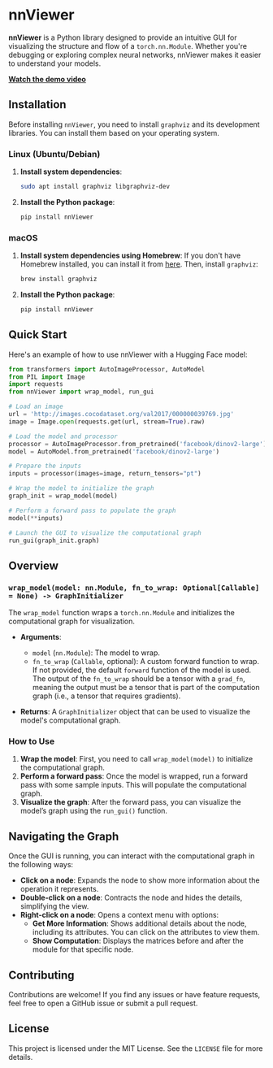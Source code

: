 
# nnViewer

**nnViewer** is a Python library designed to provide an intuitive GUI for visualizing the structure and flow of a `torch.nn.Module`. Whether you're debugging or exploring complex neural networks, nnViewer makes it easier to understand your models.

**[Watch the demo video](https://drive.google.com/file/d/1YUzYWcpsEofURfNiDq7SVexJiN6lWCuu/view?usp=sharing)**

## Installation

Before installing `nnViewer`, you need to install `graphviz` and its development libraries. You can install them based on your operating system.

### Linux (Ubuntu/Debian)

1. **Install system dependencies**:
   ```bash
   sudo apt install graphviz libgraphviz-dev
   ```

2. **Install the Python package**:
   ```bash
   pip install nnViewer
   ```

### macOS

1. **Install system dependencies using Homebrew**:
   If you don't have Homebrew installed, you can install it from [here](https://brew.sh/). Then, install `graphviz`:
   ```bash
   brew install graphviz
   ```

2. **Install the Python package**:
   ```bash
   pip install nnViewer
   ```


## Quick Start

Here's an example of how to use nnViewer with a Hugging Face model:

```python
from transformers import AutoImageProcessor, AutoModel
from PIL import Image
import requests
from nnViewer import wrap_model, run_gui

# Load an image
url = 'http://images.cocodataset.org/val2017/000000039769.jpg'
image = Image.open(requests.get(url, stream=True).raw)

# Load the model and processor
processor = AutoImageProcessor.from_pretrained('facebook/dinov2-large')
model = AutoModel.from_pretrained('facebook/dinov2-large')

# Prepare the inputs
inputs = processor(images=image, return_tensors="pt")

# Wrap the model to initialize the graph
graph_init = wrap_model(model)

# Perform a forward pass to populate the graph
model(**inputs)

# Launch the GUI to visualize the computational graph
run_gui(graph_init.graph)
```

## Overview

### `wrap_model(model: nn.Module, fn_to_wrap: Optional[Callable] = None) -> GraphInitializer`

The `wrap_model` function wraps a `torch.nn.Module` and initializes the computational graph for visualization.

- **Arguments**:
  - `model` (`nn.Module`): The model to wrap.
  - `fn_to_wrap` (`Callable`, optional): A custom forward function to wrap. If not provided, the default `forward` function of the model is used. The output of the `fn_to_wrap` should be a tensor with a `grad_fn`, meaning the output must be a tensor that is part of the computation graph (i.e., a tensor that requires gradients).
  
- **Returns**: A `GraphInitializer` object that can be used to visualize the model's computational graph.

### How to Use

1. **Wrap the model**: First, you need to call `wrap_model(model)` to initialize the computational graph.
2. **Perform a forward pass**: Once the model is wrapped, run a forward pass with some sample inputs. This will populate the computational graph.
3. **Visualize the graph**: After the forward pass, you can visualize the model’s graph using the `run_gui()` function.

## Navigating the Graph

Once the GUI is running, you can interact with the computational graph in the following ways:

- **Click on a node**: Expands the node to show more information about the operation it represents.
- **Double-click on a node**: Contracts the node and hides the details, simplifying the view.
- **Right-click on a node**: Opens a context menu with options:
  - **Get More Information**: Shows additional details about the node, including its attributes. You can click on the attributes to view them.
  - **Show Computation**: Displays the matrices before and after the module for that specific node.

## Contributing

Contributions are welcome! If you find any issues or have feature requests, feel free to open a GitHub issue or submit a pull request.

## License

This project is licensed under the MIT License. See the `LICENSE` file for more details.
